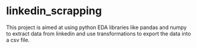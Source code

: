 # linkedin_scrapping
This project is aimed at using python EDA libraries like pandas and numpy to extract data from linkedin and use transformations to export the data into a csv file.
